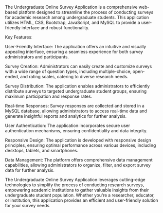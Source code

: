 The Undergraduate Online Survey Application is a comprehensive web-based platform designed to streamline the process of conducting surveys for academic research among undergraduate students. This application utilizes HTML, CSS, Bootstrap, JavaScript, and MySQL to provide a user-friendly interface and robust functionality.

Key Features:

User-Friendly Interface: The application offers an intuitive and visually appealing interface, ensuring a seamless experience for both survey administrators and participants.

Survey Creation: Administrators can easily create and customize surveys with a wide range of question types, including multiple-choice, open-ended, and rating scales, catering to diverse research needs.

Survey Distribution: The application enables administrators to efficiently distribute surveys to targeted undergraduate student groups, ensuring maximum participation and response rates.

Real-time Responses: Survey responses are collected and stored in a MySQL database, allowing administrators to access real-time data and generate insightful reports and analytics for further analysis.

User Authentication: The application incorporates secure user authentication mechanisms, ensuring confidentiality and data integrity.

Responsive Design: The application is developed with responsive design principles, ensuring optimal performance across various devices, including desktops, tablets, and smartphones.

Data Management: The platform offers comprehensive data management capabilities, allowing administrators to organize, filter, and export survey data for further analysis.

The Undergraduate Online Survey Application leverages cutting-edge technologies to simplify the process of conducting research surveys, empowering academic institutions to gather valuable insights from their undergraduate student population. Whether you're a researcher, educator, or institution, this application provides an efficient and user-friendly solution for your survey needs.
